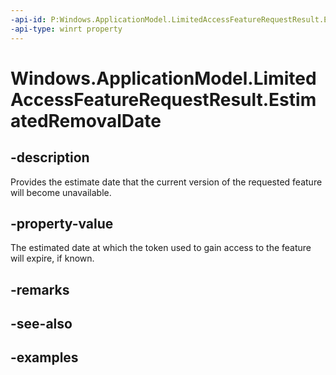 ```yaml
---
-api-id: P:Windows.ApplicationModel.LimitedAccessFeatureRequestResult.EstimatedRemovalDate
-api-type: winrt property
---
```


<!-- Property syntax.
public IReference<DateTime> EstimatedRemovalDate { get; }
-->

# Windows.ApplicationModel.LimitedAccessFeatureRequestResult.EstimatedRemovalDate

## -description

Provides the estimate date that the current version of the requested feature will become unavailable.

## -property-value

The estimated date at which the token used to gain access to the feature will expire, if known.

## -remarks

## -see-also

## -examples

